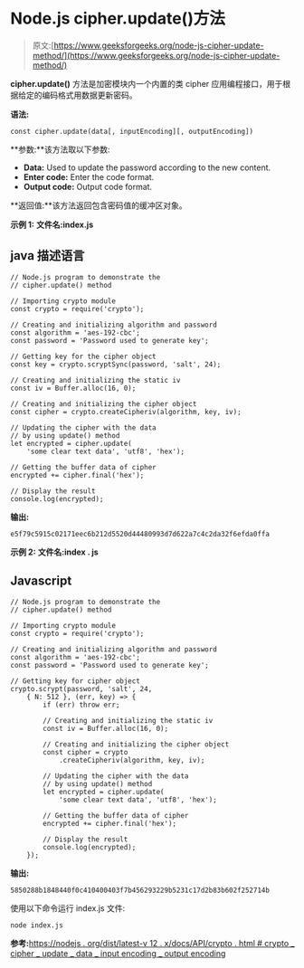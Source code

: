 # Node.js cipher.update()方法

> 原文:[https://www.geeksforgeeks.org/node-js-cipher-update-method/](https://www.geeksforgeeks.org/node-js-cipher-update-method/)

**cipher.update()** 方法是加密模块内一个内置的类 cipher 应用编程接口，用于根据给定的编码格式用数据更新密码。

**语法:**

```
const cipher.update(data[, inputEncoding][, outputEncoding])
```

**参数:**该方法取以下参数:

*   **Data:** Used to update the password according to the new content.
*   **Enter code:** Enter the code format.
*   **Output code:** Output code format.

**返回值:**该方法返回包含密码值的缓冲区对象。

**示例 1:** **文件名:index.js**

## java 描述语言

```
// Node.js program to demonstrate the
// cipher.update() method

// Importing crypto module
const crypto = require('crypto');

// Creating and initializing algorithm and password
const algorithm = 'aes-192-cbc';
const password = 'Password used to generate key';

// Getting key for the cipher object
const key = crypto.scryptSync(password, 'salt', 24);

// Creating and initializing the static iv
const iv = Buffer.alloc(16, 0);

// Creating and initializing the cipher object
const cipher = crypto.createCipheriv(algorithm, key, iv);

// Updating the cipher with the data
// by using update() method
let encrypted = cipher.update(
    'some clear text data', 'utf8', 'hex');

// Getting the buffer data of cipher
encrypted += cipher.final('hex');

// Display the result
console.log(encrypted);
```

**输出:**

```
e5f79c5915c02171eec6b212d5520d44480993d7d622a7c4c2da32f6efda0ffa
```

**示例 2:** **文件名:index . js**

## Javascript

```
// Node.js program to demonstrate the
// cipher.update() method

// Importing crypto module
const crypto = require('crypto');

// Creating and initializing algorithm and password
const algorithm = 'aes-192-cbc';
const password = 'Password used to generate key';

// Getting key for cipher object
crypto.scrypt(password, 'salt', 24,
    { N: 512 }, (err, key) => {
        if (err) throw err;

        // Creating and initializing the static iv
        const iv = Buffer.alloc(16, 0);

        // Creating and initializing the cipher object
        const cipher = crypto
            .createCipheriv(algorithm, key, iv);

        // Updating the cipher with the data
        // by using update() method
        let encrypted = cipher.update(
            'some clear text data', 'utf8', 'hex');

        // Getting the buffer data of cipher 
        encrypted += cipher.final('hex');

        // Display the result
        console.log(encrypted);
    });
```

**输出:**

```
5850288b1848440f0c410400403f7b456293229b5231c17d2b83b602f252714b
```

使用以下命令运行 index.js 文件:

```
node index.js
```

**参考:**[https://nodejs . org/dist/latest-v 12 . x/docs/API/crypto . html # crypto _ cipher _ update _ data _ input encoding _ output encoding](https://nodejs.org/dist/latest-v12.x/docs/api/crypto.html#crypto_cipher_update_data_inputencoding_outputencoding)